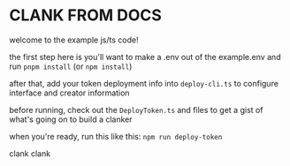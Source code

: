 # CLANK FROM DOCS

welcome to the example js/ts code! 

the first step here is you'll want to make a .env out of the example.env and run `pnpm install` (or `npm install`)


after that, add your token deployment info into `deploy-cli.ts` to configure interface and creator information

before running, check out the `DeployToken.ts` and files to get a gist of what's going on to build a clanker

when you're ready, run this like this: `npm run deploy-token`

clank clank